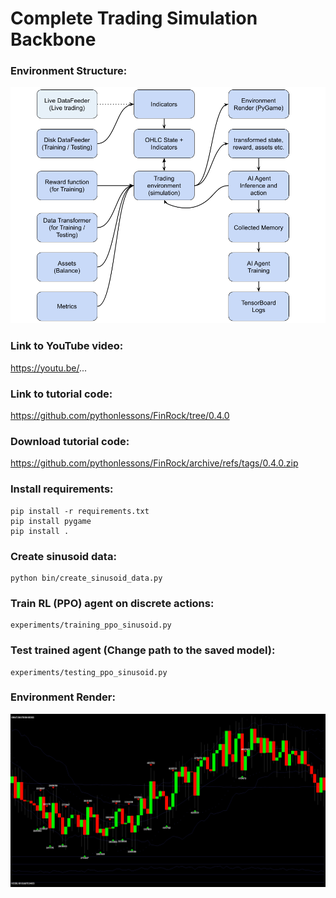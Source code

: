 # Complete Trading Simulation Backbone

### Environment Structure:
<p align="center">
  <img src="Documents\04_FinRock.jpg">
</p>

### Link to YouTube video:
https://youtu.be/...

### Link to tutorial code:
https://github.com/pythonlessons/FinRock/tree/0.4.0

### Download tutorial code:
https://github.com/pythonlessons/FinRock/archive/refs/tags/0.4.0.zip


### Install requirements:
```
pip install -r requirements.txt
pip install pygame
pip install .
```

### Create sinusoid data:
```
python bin/create_sinusoid_data.py
```

### Train RL (PPO) agent on discrete actions:
```
experiments/training_ppo_sinusoid.py
```

### Test trained agent (Change path to the saved model):
```
experiments/testing_ppo_sinusoid.py
```

### Environment Render:
<p align="center">
  <img src="Documents\04_FinRock_render.png">
</p>